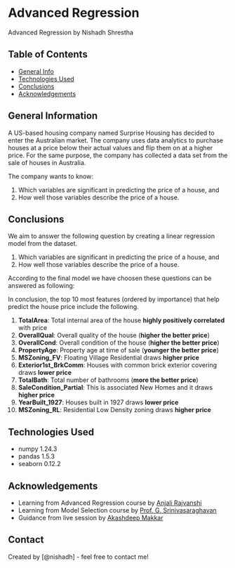 # Advanced Regression

Advanced Regression by Nishadh Shrestha

## Table of Contents

- [General Info](#general-information)
- [Technologies Used](#technologies-used)
- [Conclusions](#conclusions)
- [Acknowledgements](#acknowledgements)

## General Information

A US-based housing company named Surprise Housing has decided to enter the Australian market. The company uses data analytics to purchase houses at a price below their actual values and flip them on at a higher price. For the same purpose, the company has collected a data set from the sale of houses in Australia.

The company wants to know:

1. Which variables are significant in predicting the price of a house, and
2. How well those variables describe the price of a house.

## Conclusions

We aim to answer the following question by creating a linear regression model from the dataset.

1. Which variables are significant in predicting the price of a house, and
2. How well those variables describe the price of a house.

According to the final model we have choosen these questions can be answered as following:

In conclusion, the top 10 most features (ordered by importance) that help predict the house price include the following.

1. **TotalArea**: Total internal area of the house **highly positively correlated** with price
2. **OverallQual**: Overall quality of the house (**higher the better price**)
3. **OverallCond**: Overall condition of the house (**higher the better price**)
4. **PropertyAge**: Property age at time of sale (**younger the better price**)
5. **MSZoning_FV**: Floating Village Residential draws **higher price**
6. **Exterior1st_BrkComm**: Houses with common brick exterior covering draws **lower price**
7. **TotalBath**: Total number of bathrooms (**more the better price**)
8. **SaleCondition_Partial**: This is associated New Homes and it draws **higher price**
9. **YearBuilt_1927**: Houses built in 1927 draws **lower price**
10. **MSZoning_RL**: Residential Low Density zoning draws **higher price**

## Technologies Used

- numpy 1.24.3
- pandas 1.5.3
- seaborn 0.12.2

## Acknowledgements

- Learning from Advanced Regression course by [Anjali Rajvanshi](https://in.linkedin.com/in/anjalirajvanshi)
- Learning from Model Selection course by [Prof. G. Srinivasaraghavan](http://iiitb.ac.in/faculty_page.php?name=GSrinivasaraghavan)
- Guidance from live session by [Akashdeep Makkar](https://www.linkedin.com/in/akashdeep-makkar-12110880/)

## Contact

Created by [@nishadh] - feel free to contact me!

